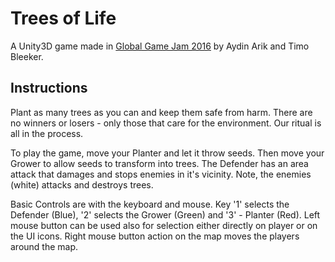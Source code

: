 Trees of Life
=============

A Unity3D game made in [Global Game Jam 2016](https://globalgamejam.org/2016/games/trees-life) by Aydin Arik and Timo Bleeker.

Instructions
------------
Plant as many trees as you can and keep them safe from harm. There are no winners or losers - only those that care for the environment. Our ritual is all in the process.

To play the game, move your Planter and let it throw seeds. Then move your Grower to allow seeds to transform into trees. The Defender has an area attack that damages and stops enemies in it's vicinity. Note, the enemies (white) attacks and destroys trees.

Basic Controls are with the keyboard and mouse. Key '1' selects the Defender (Blue), '2' selects the Grower (Green) and '3' - Planter (Red). Left mouse button can be used also for selection either directly on player or on the UI icons. Right mouse button action on the map moves the players around the map.
